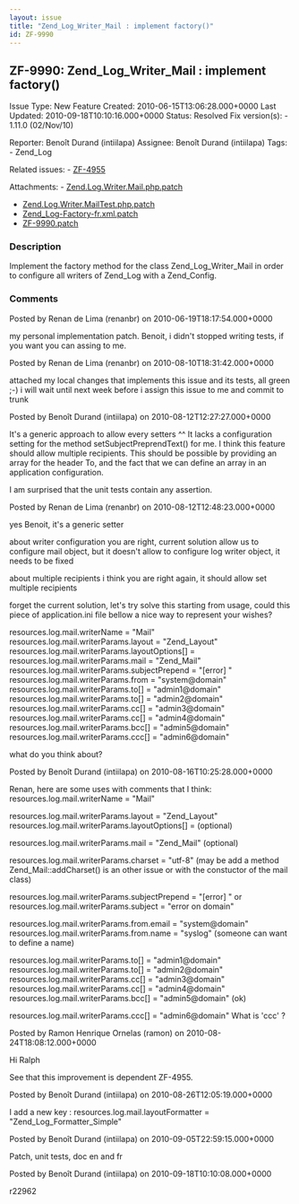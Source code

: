 ```yaml
---
layout: issue
title: "Zend_Log_Writer_Mail : implement factory()"
id: ZF-9990
---
```


ZF-9990: Zend\_Log\_Writer\_Mail : implement factory()
------------------------------------------------------

 Issue Type: New Feature Created: 2010-06-15T13:06:28.000+0000 Last Updated: 2010-09-18T10:10:16.000+0000 Status: Resolved Fix version(s): - 1.11.0 (02/Nov/10)
 
 Reporter:  Benoît Durand (intiilapa)  Assignee:  Benoît Durand (intiilapa)  Tags: - Zend\_Log
 
 Related issues: - [ZF-4955](/issues/browse/ZF-4955)
 
 Attachments: - [Zend.Log.Writer.Mail.php.patch](/issues/secure/attachment/13238/Zend.Log.Writer.Mail.php.patch)
- [Zend.Log.Writer.MailTest.php.patch](/issues/secure/attachment/13239/Zend.Log.Writer.MailTest.php.patch)
- [Zend\_Log-Factory-fr.xml.patch](/issues/secure/attachment/13292/Zend_Log-Factory-fr.xml.patch)
- [ZF-9990.patch](/issues/secure/attachment/13291/ZF-9990.patch)
 
### Description

Implement the factory method for the class Zend\_Log\_Writer\_Mail in order to configure all writers of Zend\_Log with a Zend\_Config.

 

 

### Comments

Posted by Renan de Lima (renanbr) on 2010-06-19T18:17:54.000+0000

my personal implementation patch. Benoit, i didn't stopped writing tests, if you want you can assing to me.

 

 

Posted by Renan de Lima (renanbr) on 2010-08-10T18:31:42.000+0000

attached my local changes that implements this issue and its tests, all green ;-) i will wait until next week before i assign this issue to me and commit to trunk

 

 

Posted by Benoît Durand (intiilapa) on 2010-08-12T12:27:27.000+0000

It's a generic approach to allow every setters ^^ It lacks a configuration setting for the method setSubjectPreprendText() for me. I think this feature should allow multiple recipients. This should be possible by providing an array for the header To, and the fact that we can define an array in an application configuration.

I am surprised that the unit tests contain any assertion.

 

 

Posted by Renan de Lima (renanbr) on 2010-08-12T12:48:23.000+0000

yes Benoit, it's a generic setter

about writer configuration you are right, current solution allow us to configure mail object, but it doesn't allow to configure log writer object, it needs to be fixed

about multiple recipients i think you are right again, it should allow set multiple recipients

forget the current solution, let's try solve this starting from usage, could this piece of application.ini file bellow a nice way to represent your wishes?

resources.log.mail.writerName = "Mail" resources.log.mail.writerParams.layout = "Zend\_Layout" resources.log.mail.writerParams.layoutOptions[] = resources.log.mail.writerParams.mail = "Zend\_Mail" resources.log.mail.writerParams.subjectPrepend = "[error] " resources.log.mail.writerParams.from = "system@domain" resources.log.mail.writerParams.to[] = "admin1@domain" resources.log.mail.writerParams.to[] = "admin2@domain" resources.log.mail.writerParams.cc[] = "admin3@domain" resources.log.mail.writerParams.cc[] = "admin4@domain" resources.log.mail.writerParams.bcc[] = "admin5@domain" resources.log.mail.writerParams.ccc[] = "admin6@domain"

what do you think about?

 

 

Posted by Benoît Durand (intiilapa) on 2010-08-16T10:25:28.000+0000

Renan, here are some uses with comments that I think: resources.log.mail.writerName = "Mail"

resources.log.mail.writerParams.layout = "Zend\_Layout" resources.log.mail.writerParams.layoutOptions[] = (optional)

resources.log.mail.writerParams.mail = "Zend\_Mail" (optional)

resources.log.mail.writerParams.charset = "utf-8" (may be add a method Zend\_Mail::addCharset() is an other issue or with the constuctor of the mail class)

resources.log.mail.writerParams.subjectPrepend = "[error] " or resources.log.mail.writerParams.subject = "error on domain"

resources.log.mail.writerParams.from.email = "system@domain" resources.log.mail.writerParams.from.name = "syslog" (someone can want to define a name)

resources.log.mail.writerParams.to[] = "admin1@domain" resources.log.mail.writerParams.to[] = "admin2@domain" resources.log.mail.writerParams.cc[] = "admin3@domain" resources.log.mail.writerParams.cc[] = "admin4@domain" resources.log.mail.writerParams.bcc[] = "admin5@domain" (ok)

resources.log.mail.writerParams.ccc[] = "admin6@domain" What is 'ccc' ?

 

 

Posted by Ramon Henrique Ornelas (ramon) on 2010-08-24T18:08:12.000+0000

Hi Ralph

See that this improvement is dependent ZF-4955.

 

 

Posted by Benoît Durand (intiilapa) on 2010-08-26T12:05:19.000+0000

I add a new key : resources.log.mail.layoutFormatter = "Zend\_Log\_Formatter\_Simple"

 

 

Posted by Benoît Durand (intiilapa) on 2010-09-05T22:59:15.000+0000

Patch, unit tests, doc en and fr

 

 

Posted by Benoît Durand (intiilapa) on 2010-09-18T10:10:08.000+0000

r22962

 

 